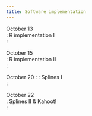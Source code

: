 ```yaml
---
title: Software implementation 
---
```

  
October 13  
: R implementation I  
  : [](#)

October 15  
: R implementation II   
  : [](#)
  
October 20 
: : Splines I  
  : [](#)

October 22  
: Splines II & Kahoot!  
  : [](#)
